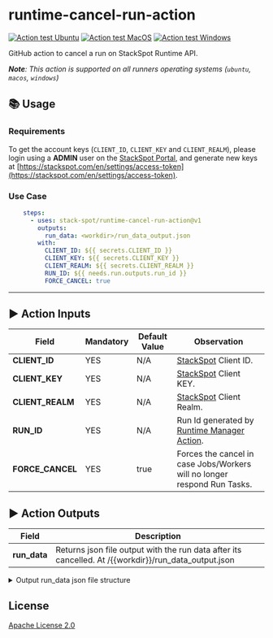 # runtime-cancel-run-action

[![Action test Ubuntu](https://github.com/stack-spot/runtime-cancel-run-action/actions/workflows/action-test-ubuntu.yaml/badge.svg)](https://github.com/stack-spot/runtime-cancel-run-action/actions/workflows/action-test-ubuntu.yaml) [![Action test MacOS](https://github.com/stack-spot/runtime-cancel-run-action/actions/workflows/action-test-macos.yaml/badge.svg)](https://github.com/stack-spot/runtime-cancel-run-action/actions/workflows/action-test-macos.yaml) [![Action test Windows](https://github.com/stack-spot/runtime-cancel-run-action/actions/workflows/action-test-windows.yaml/badge.svg)](https://github.com/stack-spot/runtime-cancel-run-action/actions/workflows/action-test-windows.yaml)

GitHub action to cancel a run on StackSpot Runtime API.

_**Note**: This action is supported on all runners operating systems (`ubuntu`, `macos`, `windows`)_

## 📚 Usage

### Requirements

To get the account keys (`CLIENT_ID`, `CLIENT_KEY` and `CLIENT_REALM`), please login using a **ADMIN** user on the [StackSpot Portal](https://stackspot.com), and generate new keys at [https://stackspot.com/en/settings/access-token](https://stackspot.com/en/settings/access-token).

### Use Case

```yaml
    steps:
      - uses: stack-spot/runtime-cancel-run-action@v1    
        outputs:
          run_data: <workdir>/run_data_output.json
        with:
          CLIENT_ID: ${{ secrets.CLIENT_ID }}
          CLIENT_KEY: ${{ secrets.CLIENT_KEY }}
          CLIENT_REALM: ${{ secrets.CLIENT_REALM }}
          RUN_ID: ${{ needs.run.outputs.run_id }}
          FORCE_CANCEL: true
```

* * *

## ▶️ Action Inputs

Field | Mandatory | Default Value | Observation
------------ | ------------  | ------------- | -------------
**CLIENT_ID** | YES | N/A | [StackSpot](https://stackspot.com/en/settings/access-token) Client ID.
**CLIENT_KEY** | YES | N/A |[StackSpot](https://stackspot.com/en/settings/access-token) Client KEY.
**CLIENT_REALM** | YES | N/A |[StackSpot](https://stackspot.com/en/settings/access-token) Client Realm.
**RUN_ID** | YES | N/A | Run Id generated by [Runtime Manager Action](https://github.com/stack-spot/runtime-manager-action).
**FORCE_CANCEL** | YES | true | Forces the cancel in case Jobs/Workers will no longer respond Run Tasks.

## ▶️ Action Outputs
Field | Description
----- | -----------
**run_data** | Returns json file output with the run data after its cancelled. At /{{workdir}}/run_data_output.json

<details>
  <summary>Output run_data json file structure</summary>

  ```json
  {
    "runId": "string",
    "appId": "string",
    "infraId": "string",
    "envId": "string",
    "deploymentId": "string",
    "type": "DEPLOY",
    "status": "RUNNING",
    "createdAt": "2024-09-27T21:16:23.993Z",
    "updatedAt": "2024-09-27T21:16:23.993Z",
    "appliedPlugins": [
      {
        "pluginAppliedAlias": "string",
        "tasks": [
          {
            "id": "string",
            "type": "IAC",
            "status": "PENDING",
            "errorDetails": "string",
            "logs": "string"
          }
        ]
      }
    ]
  }
  ```
</details>

## License

[Apache License 2.0](https://github.com/stack-spot/runtime-cancel-run-action/blob/main/LICENSE)
